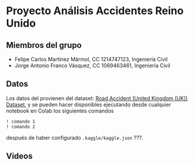 # Proyecto Análisis Accidentes Reino Unido

## Miembros del grupo

- Felipe Carlos Martínez Mármol, CC 1214747123, Ingeniería Civil
- Jorge Antonio Franco Vásquez, CC 1069463461, Ingeniería Civil

## Datos

Los datos del provienen del dataset: [Road Accident (United Kingdom (UK)) Dataset](https://www.kaggle.com/datasets/devansodariya/road-accident-united-kingdom-uk-dataset), y se pueden hacer disponibles ejecutando desde cualquier notebook en Colab los siguientes comandos

    ! comando 1
    ! comando 2
    
después de haber configurado `.kaggle/kaggle.json` ???.

## Videos

